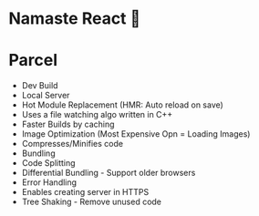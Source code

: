 # Namaste React 🚀


# Parcel
- Dev Build
- Local Server
- Hot Module Replacement (HMR: Auto reload on save)
- Uses a file watching algo written in C++
- Faster Builds by caching
- Image Optimization (Most Expensive Opn = Loading Images)
- Compresses/Minifies code
- Bundling
- Code Splitting
- Differential Bundling - Support older browsers
- Error Handling
- Enables creating server in HTTPS
- Tree Shaking - Remove unused code